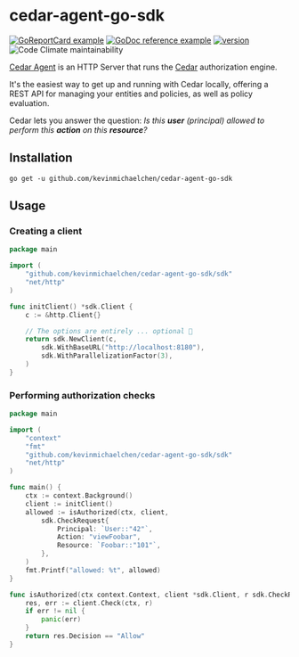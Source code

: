 # cedar-agent-go-sdk

[![GoReportCard example](https://goreportcard.com/badge/github.com/kevinmichaelchen/cedar-agent-go-sdk)](https://goreportcard.com/report/github.com/kevinmichaelchen/cedar-agent-go-sdk)
[![GoDoc reference example](https://img.shields.io/badge/godoc-reference-blue.svg)](https://godoc.org/github.com/kevinmichaelchen/cedar-agent-go-sdk)
[![version](https://img.shields.io/github/v/release/kevinmichaelchen/cedar-agent-go-sdk?include_prereleases&label=latest&logo=ferrari)](https://github.com/kevinmichaelchen/cedar-agent-go-sdk/releases/latest)
![Code Climate maintainability](https://img.shields.io/codeclimate/maintainability/kevinmichaelchen/cedar-agent-go-sdk)

[Cedar Agent][cedar-agent] is an HTTP Server that runs the [Cedar][cedar] authorization engine.

It's the easiest way to get up and running with Cedar locally, offering a REST API for managing your entities and policies, as well as policy evaluation.

Cedar lets you answer the question: _Is this **user** (principal) allowed to perform this **action** on this **resource**?_

[cedar-agent]: https://github.com/permitio/cedar-agent
[cedar]: https://www.cedarpolicy.com

## Installation

```shell
go get -u github.com/kevinmichaelchen/cedar-agent-go-sdk
```

## Usage

### Creating a client

```go
package main

import (
	"github.com/kevinmichaelchen/cedar-agent-go-sdk/sdk"
	"net/http"
)

func initClient() *sdk.Client {
	c := &http.Client{}

	// The options are entirely ... optional 🙂
	return sdk.NewClient(c,
		sdk.WithBaseURL("http://localhost:8180"),
		sdk.WithParallelizationFactor(3),
	)
}
```

### Performing authorization checks

```go
package main

import (
	"context"
	"fmt"
	"github.com/kevinmichaelchen/cedar-agent-go-sdk/sdk"
	"net/http"
)

func main() {
	ctx := context.Background()
	client := initClient()
	allowed := isAuthorized(ctx, client,
		sdk.CheckRequest{
			Principal: `User::"42"`,
			Action: "viewFoobar",
			Resource: `Foobar::"101"`,
		},
	)
	fmt.Printf("allowed: %t", allowed)
}

func isAuthorized(ctx context.Context, client *sdk.Client, r sdk.CheckRequest) bool {
	res, err := client.Check(ctx, r)
	if err != nil {
		panic(err)
	}
	return res.Decision == "Allow"
}
```
